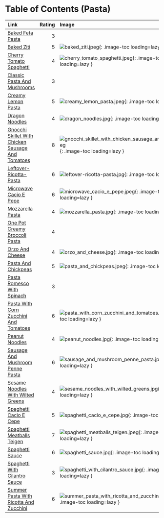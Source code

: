 # Table of Contents (Pasta)

| Link                                                                                                        |   Rating | Image                                                                                                                                           |
|:------------------------------------------------------------------------------------------------------------|---------:|:------------------------------------------------------------------------------------------------------------------------------------------------|
| [Baked Feta Pasta](./baked_feta_pasta.md)                                                                   |        3 | <!-- TODO: Capture image -->                                                                                                                    |
| [Baked Ziti](./baked_ziti.md)                                                                               |        5 | ![baked_ziti.jpeg](./baked_ziti.jpeg){: .image-toc loading=lazy }                                                                               |
| [Cherry Tomato Spaghetti](./cherry_tomato_spaghetti.md)                                                     |        4 | ![cherry_tomato_spaghetti.jpeg](./cherry_tomato_spaghetti.jpeg){: .image-toc loading=lazy }                                                     |
| [Classic Pasta And Mushrooms](./classic_pasta_and_mushrooms.md)                                             |        3 | <!-- TODO: Capture image -->                                                                                                                    |
| [Creamy Lemon Pasta](./creamy_lemon_pasta.md)                                                               |        5 | ![creamy_lemon_pasta.jpeg](./creamy_lemon_pasta.jpeg){: .image-toc loading=lazy }                                                               |
| [Dragon Noodles](./dragon_noodles.md)                                                                       |        4 | ![dragon_noodles.jpg](./dragon_noodles.jpg){: .image-toc loading=lazy }                                                                         |
| [Gnocchi Skillet With Chicken Sausage And Tomatoes](./gnocchi_skillet_with_chicken_sausage_and_tomatoes.md) |        8 | ![gnocchi_skillet_with_chicken_sausage_and_tomatoes.jpeg](./gnocchi_skillet_with_chicken_sausage_and_tomatoes.jpeg){: .image-toc loading=lazy } |
| [Leftover-Ricotta-Pasta](./leftover-ricotta-pasta.md)                                                       |        6 | ![leftover-ricotta-pasta.jpg](./leftover-ricotta-pasta.jpg){: .image-toc loading=lazy }                                                         |
| [Microwave Cacio E Pepe](./microwave_cacio_e_pepe.md)                                                       |        6 | ![microwave_cacio_e_pepe.jpeg](./microwave_cacio_e_pepe.jpeg){: .image-toc loading=lazy }                                                       |
| [Mozzarella Pasta](./mozzarella_pasta.md)                                                                   |        4 | ![mozzarella_pasta.jpg](./mozzarella_pasta.jpg){: .image-toc loading=lazy }                                                                     |
| [One Pot Creamy Broccoli Pasta](./one_pot_creamy_broccoli_pasta.md)                                         |        4 | <!-- TODO: Capture image -->                                                                                                                    |
| [Orzo And Cheese](./orzo_and_cheese.md)                                                                     |        4 | ![orzo_and_cheese.jpg](./orzo_and_cheese.jpg){: .image-toc loading=lazy }                                                                       |
| [Pasta And Chickpeas](./pasta_and_chickpeas.md)                                                             |        5 | ![pasta_and_chickpeas.jpeg](./pasta_and_chickpeas.jpeg){: .image-toc loading=lazy }                                                             |
| [Pasta Romesco With Spinach](./pasta_romesco_with_spinach.md)                                               |        3 | <!-- TODO: Capture image -->                                                                                                                    |
| [Pasta With Corn Zucchini And Tomatoes](./pasta_with_corn_zucchini_and_tomatoes.md)                         |        6 | ![pasta_with_corn_zucchini_and_tomatoes.jpeg](./pasta_with_corn_zucchini_and_tomatoes.jpeg){: .image-toc loading=lazy }                         |
| [Peanut Noodles](./peanut_noodles.md)                                                                       |        4 | ![peanut_noodles.jpg](./peanut_noodles.jpg){: .image-toc loading=lazy }                                                                         |
| [Sausage And Mushroom Penne Pasta](./sausage_and_mushroom_penne_pasta.md)                                   |        6 | ![sausage_and_mushroom_penne_pasta.jpg](./sausage_and_mushroom_penne_pasta.jpg){: .image-toc loading=lazy }                                     |
| [Sesame Noodles With Wilted Greens](./sesame_noodles_with_wilted_greens.md)                                 |        4 | ![sesame_noodles_with_wilted_greens.jpg](./sesame_noodles_with_wilted_greens.jpg){: .image-toc loading=lazy }                                   |
| [Spaghetti Cacio E Cepe](./spaghetti_cacio_e_cepe.md)                                                       |        5 | ![spaghetti_cacio_e_cepe.jpg](./spaghetti_cacio_e_cepe.jpg){: .image-toc loading=lazy }                                                         |
| [Spaghetti Meatballs Teigen](./spaghetti_meatballs_teigen.md)                                               |        7 | ![spaghetti_meatballs_teigen.jpeg](./spaghetti_meatballs_teigen.jpeg){: .image-toc loading=lazy }                                               |
| [Spaghetti Sauce](./spaghetti_sauce.md)                                                                     |        6 | ![spaghetti_sauce.jpg](./spaghetti_sauce.jpg){: .image-toc loading=lazy }                                                                       |
| [Spaghetti With Cilantro Sauce](./spaghetti_with_cilantro_sauce.md)                                         |        3 | ![spaghetti_with_cilantro_sauce.jpg](./spaghetti_with_cilantro_sauce.jpg){: .image-toc loading=lazy }                                           |
| [Summer Pasta With Ricotta And Zucchini](./summer_pasta_with_ricotta_and_zucchini.md)                       |        6 | ![summer_pasta_with_ricotta_and_zucchini.jpeg](./summer_pasta_with_ricotta_and_zucchini.jpeg){: .image-toc loading=lazy }                       |
